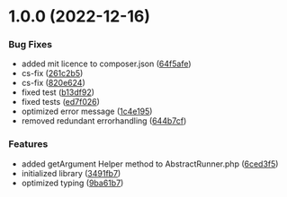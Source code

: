 # 1.0.0 (2022-12-16)


### Bug Fixes

* added mit licence to composer.json ([64f5afe](https://github.com/ambimax/php-lib-runner/commit/64f5afe8d8dbfb4b97efa7e806c3804c64539ccb))
* cs-fix ([261c2b5](https://github.com/ambimax/php-lib-runner/commit/261c2b5929f4fe1a6ec2d0ae9bd16490d27b0224))
* cs-fix ([820e624](https://github.com/ambimax/php-lib-runner/commit/820e624011f7291be15dcf1f817aa74a716eb600))
* fixed test ([b13df92](https://github.com/ambimax/php-lib-runner/commit/b13df926a4cce08924457032bbc5c29a60724b32))
* fixed tests ([ed7f026](https://github.com/ambimax/php-lib-runner/commit/ed7f02608ec294321cfd760f06bdf28bedb7e42b))
* optimized error message ([1c4e195](https://github.com/ambimax/php-lib-runner/commit/1c4e1954ea035adde6054e84b1c3a4d7f0cdcae8))
* removed redundant errorhandling ([644b7cf](https://github.com/ambimax/php-lib-runner/commit/644b7cfff3e077e078eb8349ca528e6d3aa6c807))


### Features

* added getArgument Helper method to AbstractRunner.php ([6ced3f5](https://github.com/ambimax/php-lib-runner/commit/6ced3f5fcc95ddc97fed7a4a196c95ccc02a6e5c))
* initialized library ([3491fb7](https://github.com/ambimax/php-lib-runner/commit/3491fb74dbe138851f1bad154501ff681397b279))
* optimized typing ([9ba61b7](https://github.com/ambimax/php-lib-runner/commit/9ba61b7cd24960126402462bbbd6acae5cbcf6fc))
